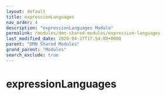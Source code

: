```yaml
---
layout: default
title: expressionLanguages
nav_order: 4
description: "expressionLanguages Module"
permalink: /modules/dmn-shared-modules/expression-languages
last_modified_date: 2020-04-27T17:54:08+0000
parent: "DMN Shared Modules"
grand_parent: "Modules"
search_exclude: true
---
```


# expressionLanguages
